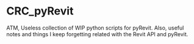 # CRC_pyRevit
ATM, Useless collection of WIP python scripts for pyRevit.
Also, useful notes and things I keep forgetting related with the Revit API and pyRevit.
